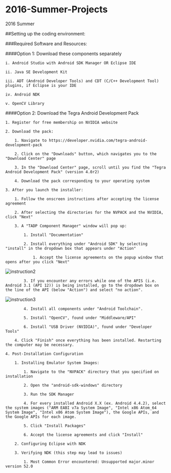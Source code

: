 # 2016-Summer-Projects
2016 Summer

##Setting up the coding environment: 

###Required Software and Resources:

####Option 1: Download these components separately

	i. Android Studio with Android SDK Manager OR Eclipse IDE
	
	ii. Java SE Development Kit
	
	iii. ADT (Android Developer Tools) and CDT (C/C++ Development Tool) plugins, if Eclipse is your IDE
	
	iv. Android NDK

	v. OpenCV Library
	
####Option 2: Download the Tegra Android Development Pack
	
	1. Register for free membership on NVIDIA website 
	
	2. Download the pack: 

		1. Navigate to https://developer.nvidia.com/tegra-android-development-pack
		
		2. Click on the "Downloads" button, which navigates you to the "Download Center" page
		
		3. In the "Download Center" page, scroll until you find the "Tegra Android Development Pack" (version 4.0r2)
		
		4. Download the pack corresponding to your operating system
	
	3. After you launch the installer:
	
		1. Follow the onscreen instructions after accepting the license agreement
		
		2. After selecting the directories for the NVPACK and the NVIDIA, click "Next"
		
		3. A "TADP Component Manager" window will pop up:
		
			1. Install "Documentation"
			
			2. Install everything under "Android SDK" by selecting "install" in the dropdown box that appears under "Action"
				
				1. Accept the license agreements on the popup window that opens after you click "Next"
			
![instruction2](https://cloud.githubusercontent.com/assets/9889325/16841575/d4503f36-49a7-11e6-8a5d-daa76ef46b32.PNG)

			3. If you encounter any errors while one of the APIS (i.e. Android 3.1 (API 12)) is being installed, go to the dropdown box on the line of the API (below "Action") and select "no action". 

![instruction3](https://cloud.githubusercontent.com/assets/9889325/16842516/c1e9b81e-49ab-11e6-8bbe-2f992e61232d.png)

			4. Install all components under "Android Toolchain".
			
			5. Install "OpenCV", found under "Middleware/API"
			
			6. Install "USB Driver (NVIDIA)", found under "Developer Tools"
		
		4. Click "Finish" once everything has been installed. Restarting the computer may be necessary.
	
	4. Post-Installation Configuration
	
		1. Installing Emulator System Images:
		
			1. Navigate to the "NVPACK" directory that you specified on installation
			
			2. Open the "android-sdk-windows" directory
			
			3. Run the SDK Manager
			
			4. For every installed Android X.X (ex. Android 4.4.2), select the system images ("ARM EABI v7a System Image", "Intel x86 Atom_64 System Image", "Intel x86 Atom System Image"), the Google APIs, and the Google APIs for each image.
			
			5. Click "Install Packages"
			
			6. Accept the license agreements and click "Install"
		
		2. Configuring Eclipse with NDK
		
		3. Verifying NDK (this step may lead to issues)
		
			1. Most Common Error encountered: Unsupported major.minor version 52.0

		
	
		






